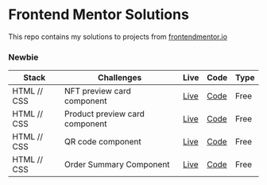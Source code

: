 # Frontend Mentor Solutions
This repo contains my solutions to projects from [frontendmentor.io ](https://www.frontendmentor.io/)

### Newbie

| Stack | Challenges | Live | Code | Type | 
| --- | -- |  -- | --  |  -- |
| HTML // CSS      | NFT preview card component | [Live](https://sad-clarke-0a0984.netlify.app/) | [Code](https://github.com/DavidPelo/frontend-mentor/tree/main/nft-preview-card) |Free
| HTML // CSS      | Product preview card component | [Live](https://zesty-klepon-7f075b.netlify.app/) | [Code](https://github.com/DavidPelo/frontend-mentor/tree/main/product-preview-card-component-main) |Free
| HTML // CSS      | QR code component | [Live](https://superlative-blini-d10bb1.netlify.app/) | [Code](https://github.com/DavidPelo/frontend-mentor/tree/main/qr-code-component-main) |Free
| HTML // CSS      | Order Summary Component | [Live](https://incomparable-strudel-dbb665.netlify.app/) | [Code](https://github.com/DavidPelo/frontend-mentor/tree/main/order-summary-component-main) |Free

